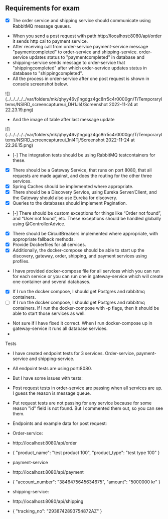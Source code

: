 ## Requirements for exam


* [x] The order service and shipping service should communicate using RabbitMQ message queues.
* When you send a post request with path:http://localhost:8080/api/order it sends http cal to payment service.
* After receiving call from order-service payment-service message "paymentcompleted" to order-service and shipping-service. order-service updates status to  "paymentcompleted" in database and 
* shipping-service sends message to order-service that "shippingcompleted" after which order-service updates status in database to "shippingcompleted".
* All the process in order-service after one post request is shown in console screenshot below.


![](../../../../../var/folders/mk/qhyy46vj1ngdgz4gc8rr5c4r0000gn/T/TemporaryItems/NSIRD_screencaptureui_DH1JI4/Screenshot 2022-11-24 at 22.23.19.png)

* And the image of table after last message update


![](../../../../../var/folders/mk/qhyy46vj1ngdgz4gc8rr5c4r0000gn/T/TemporaryItems/NSIRD_screencaptureui_1nl4Tj/Screenshot 2022-11-24 at 22.26.15.png)


* [-] The integration tests should be using RabbitMQ testcontainers for these.
* [x] There should be a Gateway Service, that runs on port 8080, that all requests are made against, and does the routing for the other three services.
* [x] Spring Caches should be implemented where appropriate.
* [x] There should be a Discovery Service, using Eureka Server/Client, and the Gateway should also use Eureka for discovery.
* [x] Queries to the databases should implement Pagination.
* [-] There should be custom exceptions for things like “Order not found”, and “User not found”, etc. These exceptions should be handled globally using @ControllerAdvice.
* [x] There should be CircuitBreakers implemented where appropriate, with appropriate fallback methods.
* [x] Provide Dockerfiles for all services.
* [x] Additionally, the docker-compose should be able to start up the discovery, gateway, order, shipping, and payment services using profiles.
* I have provided docker-compose file for all services which you can run for each service or you can run one in gateway-service which will create one container and several databases.
* [x] If I run the docker compose, I should get Postgres and rabbitmq containers.
* [ ] If I run the docker compose, I should get Postgres and rabbitmq containers. If I run the docker-compose with -p flags, then it should be able to start those services as well. 
* Not sure if I have fixed it correct. When I run docker-compose up in gateway-service it runs all database services. 
*




Tests

* I have created endpoint tests for 3 services. Order-service, payment-service and shipping-service.
* All endpoint tests are using port:8080.
* But I have some issues with tests:
* Post request tests in order-service are passing when all services are up. I guess the reason is message queue.
* Put request tests are not passing for any service because for some reason "id" field is not found. But I commented them out, so you can see them.


* Endpoints and example data for post request:
* Order-service:
* http://localhost:8080/api/order
* {
  "product_name": "test product 100",
  "product_type": "test type 100"
  }

* payment-service
* http://localhost:8080/api/payment
* {
  "account_number": "3846475645634675",
  "amount": "5000000 kr"
  }


* shipping-service:
* http://localhost:8080/api/shipping
* {
  "tracking_no": "2938742893754872AZ"
  }

  